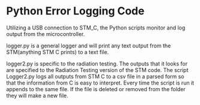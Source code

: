 # Python Error Logging Code

Utilizing a USB connection to STM_C, the Python scripts monitor and log output from the microcontroller. 

logger.py is a general logger and will print any text output from the STM(anything STM C prints) to a text file. 

logger2.py is specific to the radiation testing. The outputs that it looks for are specified to the Radiation Testing version of the STM code. The script Logger2.py logs all outputs from STM C to a csv file in a parsed form so that the information from C is easy to interpret. Every time the script is run it appends to the same file. If the file is deleted or removed from the folder they will make a new file. 



